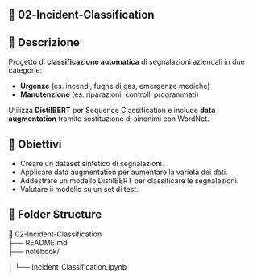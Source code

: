 ## 📄 02‑Incident‑Classification

## 📌 Descrizione
Progetto di **classificazione automatica** di segnalazioni aziendali in due categorie:
- **Urgenze** (es. incendi, fughe di gas, emergenze mediche)
- **Manutenzione** (es. riparazioni, controlli programmati)

Utilizza **DistilBERT** per Sequence Classification e include **data augmentation** tramite sostituzione di sinonimi con WordNet.

## 🎯 Obiettivi
- Creare un dataset sintetico di segnalazioni.
- Applicare data augmentation per aumentare la varietà dei dati.
- Addestrare un modello DistilBERT per classificare le segnalazioni.
- Valutare il modello su un set di test.

📁 Folder Structure
---
📁 02-Incident-Classification <br>
├── README.md <br>
├── notebook/ <br>

│ └── Incident_Classification.ipynb
